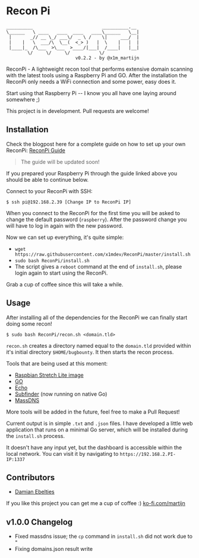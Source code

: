 # Recon Pi

```
__________                          __________.__ 
\______   \ ____   ____  ____   ____\______   \__|
 |       _// __ \_/ ___\/  _ \ /    \|     ___/  |
 |    |   \  ___/\  \__(  <_> )   |  \    |   |  |
 |____|_  /\___  >\___  >____/|___|  /____|   |__|
        \/     \/     \/           \/             
                          v0.2.2 - by @x1m_martijn
```

ReconPi - A lightweight recon tool that performs extensive domain scanning with the latest tools using a Raspberry Pi and GO. After the installation the ReconPi only needs a WiFi connection and some power, easy does it.

Start using that Raspberry Pi -- I know you all have one laying around somewhere ;)

This project is in development. Pull requests are welcome!

## Installation

Check the blogpost here for a complete guide on how to set up your own ReconPi: [ReconPi Guide](https://x1m.nl/posts/recon-pi/) 

> The guide will be updated soon!

If you prepared your Raspberry Pi through the guide linked above you should be able to continue below.

Connect to your ReconPi with SSH:

```
$ ssh pi@192.168.2.39 [Change IP to ReconPi IP]
```

When you connect to the ReconPi for the first time you will be asked to change the default password (`raspberry`). After the password change you will have to log in again with the new password.

Now we can set up everything, it's quite simple:

 - `wget https://raw.githubusercontent.com/x1mdev/ReconPi/master/install.sh`
 - `sudo bash ReconPi/install.sh`
 - The script gives a `reboot` command at the end of `install.sh`, please login again to start using the ReconPi.

Grab a cup of coffee since this will take a while.

## Usage

After installing all of the dependencies for the ReconPi we can finally start doing some recon!

```
$ sudo bash ReconPi/recon.sh <domain.tld>
```

`recon.sh` creates a directory named equal to the `domain.tld` provided within it's initial directory `$HOME/bugbounty`. It then starts the recon process.

Tools that are being used at this moment:

 - [Raspbian Stretch Lite image](https://www.raspberrypi.org/downloads/raspbian/)
 - [GO](https://github.com/golang)
 - [Echo](https://github.com/labstack/echo)
 - [Subfinder](https://github.com/Ice3man543/subfinder) (now running on native Go)
 - [MassDNS](https://github.com/blechschmidt/massdns)

More tools will be added in the future, feel free to make a Pull Request!

Current output is in simple `.txt` and `.json` files. I have developed a little web application that runs on a minimal Go server, which will be installed during the `install.sh` process.

It doesn't have any input yet, but the dashboard is accessible within the local network. You can visit it by navigating to `https://192.168.2.PI-IP:1337`

## Contributors

 - [Damian Ebelties](https://github.com/ebelties)

If you like this project you can get me a cup of coffee :) [ko-fi.com/martijn](http://ko-fi.com/martijn)

## v1.0.0 Changelog

 - Fixed massdns issue; the `cp` command in `install.sh` did not work due to "
 - Fixing domains.json result write